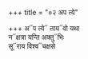 +++
title = "०२ अप त्ये"

+++
अ᳓प त्ये᳓ ताय᳓वो यथा  
न᳓क्षत्रा यन्ति अक्तु᳓भिः  
सू᳓राय विश्व᳓चक्षसे